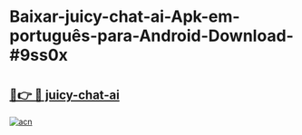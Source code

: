 # Baixar-juicy-chat-ai-Apk-em-português​-para-Android-Download-#9ss0x

# <h2><a href="https://ainizakaria.my?title=juicy-chat-ai&ref=24M">🔗👉 🔴 juicy-chat-ai</a></h2>

[![acn](https://github.com/user-attachments/assets/0f9c940e-d8b0-45ae-aac7-cd30a18b3e1c)](https://ainizakaria.my?title=juicy-chat-ai&ref=24M)

